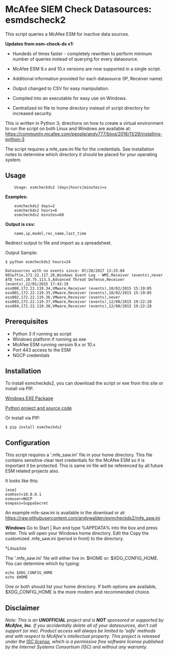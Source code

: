 McAfee SIEM Check Datasources: esmdscheck2
================================

This script queries a McAfee ESM for inactive data sources.

**Updates from esm-check-ds v1:**

 - Hundeds of times faster - completely rewritten to perform mininum number of queries 
 instead of querying for every datasource.
   
 - McAfee ESM 9.x and 10.x versions are now supported in a single script.

 - Additional information provided for each datasource (IP, Receiver name)
 
 - Output changed to CSV for easy manipulation. 
 
 - Compiled into an executable for easy use on Windows.
 
 - Centralized ini file to home directory instead of script directory for increased security.
  

This is written in Python 3; directions on how to create a virtual environment
to run the script on both Linux and Windows are available at: 
https://community.mcafee.com/people/andy777/blog/2016/11/29/installing-python-3

The script requires a mfe_saw.ini file for the credentials. See installation notes
to determine which directory it should be placed for your operating system.

Usage
------------

```
    Usage: esmcheckds2 (days|hours|minutes)=x  
```
    
**Examples:**
   
        esmcheckds2 days=2
        esmcheckds2 hours=6
        esmcheckds2 minutes=60
    
**Output is csv:**
```
    name,ip,model,rec_name,last_time
```    
Redirect output to file and import as a spreadsheet.

Output Sample:

    $ python esmcheckds2 hours=24
    
    Datasources with no events since: 07/28/2017 13:25:04
    001w7tie,172.22.117.20,Windows Event Log - WMI,Receiver (events),never
    ATD_test,10.75.113.5,Advanced Threat Defense,Receiver (events),12/01/2015 17:43:19
    esx000,172.22.119.34,VMware,Receiver (events),10/02/2015 15:19:05
    esx001,172.22.119.35,VMware,Receiver (events),10/02/2015 15:19:05
    esx002,172.22.119.36,VMware,Receiver (events),never
    esx003,172.22.119.37,VMware,Receiver (events),12/08/2015 19:22:28
    esx004,172.22.119.38,VMware,Receiver (events),12/08/2015 19:22:28

Prerequisites
-------------------
* Python 3 if running as script
* Windows platform if running as exe
* McAfee ESM running version 9.x or 10.x
* Port 443 access to the ESM
* NGCP credentials

Installation
------------
To install esmcheckds2, you can download the script or exe from this site or install via PIP.

[Windows EXE Package](https://github.com/andywalden/esmcheckds2/files/1185928/esmdscheck2.zip)

[Python project and source code](https://github.com/andywalden/esmcheckds2/archive/master.zip)

Or install via PIP:

    $ pip install esmcheckds2

Configuration
------------
This script requires a '.mfe_saw.ini' file in your home directory. This file contains sensitive clear text credentials for the McAfee ESM so it is important it be protected. This is same ini file will be referenced by all future ESM related projects also.

It looks like this:
```
[esm]
esmhost=10.0.0.1
esmuser=NGCP
esmpass=SuppaSecret
```
An example mfe-saw.ini is available in the download or at:
https://raw.githubusercontent.com/andywalden/esmcheckds2/mfe_saw.ini

**Windows**
Go to Start | Run and type %APPDATA% into the box and press enter. This will open your
Windows home directory. Edit the Copy the customized .mfe_saw.ini (period in front) to the directory.

**Linux/*nix**

The '.mfe_saw.ini' file will either live in: \$HOME or: $XDG_CONFIG_HOME. You can determine which by
typing:
```
echo $XDG_CONFIG_HOME
echo $HOME

```
One or both should list your home directory. If both options are available, $XDG_CONFIG_HOME is the more modern and recommended choice.


Disclaimer
------------
_Note: This is an **UNOFFICIAL** project and is **NOT** sponsored or supported by **McAfee, Inc**. If you accidentally delete all of your datasources, don't call support (or me). Product access will always be limited to 'safe' methods and with respect to McAfee's intellectual property.  This project is released under the [ISC license](https://en.wikipedia.org/wiki/ISC_license), which is a permissive free software license published by the Internet Systems Consortium (ISC) and without any warranty._

